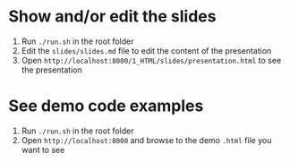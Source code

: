 # Show and/or edit the slides

1. Run `./run.sh` in the root folder
2. Edit the `slides/slides.md` file to edit the content of the presentation
3. Open `http://localhost:8000/1_HTML/slides/presentation.html` to see the presentation


# See demo code examples

1. Run `./run.sh` in the root folder
2. Open `http://localhost:8000` and browse to the demo `.html` file you want to see